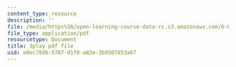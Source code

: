 ```yaml
---
content_type: resource
description: ''
file: /media/https%3A/open-learning-course-data-rc.s3.amazonaws.com/6-033-computer-system-engineering-spring-2018/e0ec78d65787d1f0a82e3b9307d53a67_r2_-2KW76ec.pdf
file_type: application/pdf
resourcetype: Document
title: 3play pdf file
uid: e0ec78d6-5787-d1f0-a82e-3b9307d53a67
---
```

